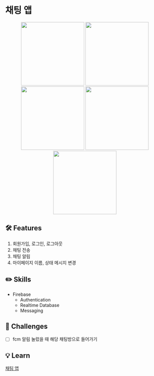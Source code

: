 # 채팅 앱
<p align="center">
    <img src="https://github.com/YuGyeong98/Android/assets/58517873/84c6d06b-d3fe-416f-b5fe-3ec84678c413" width="200px">
    <img src="https://github.com/YuGyeong98/Android/assets/58517873/0f20e07a-a196-4767-9c40-76ac79aa7c9e" width="200px">
    <img src="https://github.com/YuGyeong98/Android/assets/58517873/6d491744-e97d-4ad8-a640-7d1eb19b5489" width="200px">
    <img src="https://github.com/YuGyeong98/Android/assets/58517873/9f917d72-ea73-41eb-92bb-dba9099a98f1" width="200px">
    <img src="https://github.com/YuGyeong98/Android/assets/58517873/1ee0aa7c-84b9-4091-a176-eeb31fc7e54b" width="200px">
</p>

## 🛠 Features

1. 회원가입, 로그인, 로그아웃
2. 채팅 전송
3. 채팅 알림
4. 마이페이지 이름, 상태 메시지 변경

## ✏️ Skills

* Firebase
  * Authentication
  * Realtime Database
  * Messaging

## 🐣 Challenges

- [ ] fcm 알림 눌렀을 때 해당 채팅방으로 들어가기

## 💡 Learn
[채팅 앱](https://zest-cucumber-44b.notion.site/ab10197371544fb7aa0a3a5cbd99c56f)